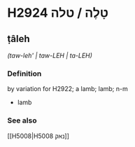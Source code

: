 # H2924 טָלֶה / טלה

## ṭâleh

_(taw-leh' | taw-LEH | ta-LEH)_

### Definition

by variation for H2922; a lamb; lamb; n-m

- lamb

### See also

[[H5008|H5008 נאק]]
